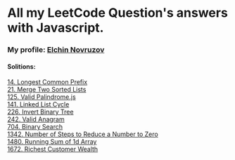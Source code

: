 # All my LeetCode Question's answers with Javascript. 
### My profile: [Elchin Novruzov](https://leetcode.com/Elchin_Novruzov/)
#### Solitions:

[14. Longest Common Prefix](https://github.com/Elchin-Novruzov/LeetCode/blob/main/14.%20Longest%20Common%20Prefix.js) </br>
[21. Merge Two Sorted Lists](https://github.com/Elchin-Novruzov/LeetCode/blob/main/21.%20Merge%20Two%20Sorted%20Lists.js) </br>
[125. Valid Palindrome.js](https://github.com/Elchin-Novruzov/LeetCode/blob/main/125.%20Valid%20Palindrome.js) </br>
[141. Linked List Cycle](https://github.com/Elchin-Novruzov/LeetCode/blob/main/141.%20Linked%20List%20Cycle.js) </br>
[226. Invert Binary Tree](https://github.com/Elchin-Novruzov/LeetCode/blob/main/226.%20Invert%20Binary%20Tree.js) </br>
[242. Valid Anagram](https://github.com/Elchin-Novruzov/LeetCode/blob/main/242.%20Valid%20Anagram.js) </br>
[704. Binary Search](https://github.com/Elchin-Novruzov/LeetCode/blob/main/704.%20Binary%20Search.js) </br>
[1342. Number of Steps to Reduce a Number to Zero](https://github.com/Elchin-Novruzov/LeetCode/blob/main/1342.%20Number%20of%20Steps%20to%20Reduce%20a%20Number%20to%20Zero.js) </br>
[1480. Running Sum of 1d Array](https://github.com/Elchin-Novruzov/LeetCode/blob/main/1480.%20Running%20Sum%20of%201d%20Array.js) </br>
[1672. Richest Customer Wealth](https://github.com/Elchin-Novruzov/LeetCode/blob/main/1672.%20Richest%20Customer%20Wealth.js) </br>
